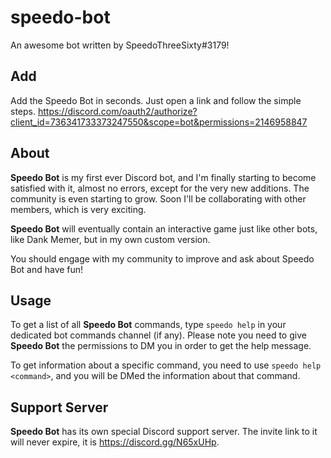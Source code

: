 # speedo-bot
An awesome bot written by SpeedoThreeSixty#3179!
## Add
Add the Speedo Bot in seconds. Just open a link and follow the simple steps. <https://discord.com/oauth2/authorize?client_id=736341733373247550&scope=bot&permissions=2146958847>
## About
**Speedo Bot** is my first ever Discord bot, and I'm finally starting to become satisfied with it, almost no errors, except for the very new additions. The community is even starting to grow. Soon I'll be collaborating with other members, which is very exciting.

**Speedo Bot** will eventually contain an interactive game just like other bots, like Dank Memer, but in my own custom version. 

You should engage with my community to improve and ask about Speedo Bot and have fun!
## Usage
To get a list of all **Speedo Bot** commands, type `speedo help` in your dedicated bot commands channel (if any). Please note you need to give **Speedo Bot** the permissions
to DM you in order to get the help message.

To get information about a specific command, you need to use `speedo help <command>`, and you will be DMed the information about that command.
## Support Server
**Speedo Bot** has its own special Discord support server. The invite link to it will never expire, it is <https://discord.gg/N65xUHp>. 
